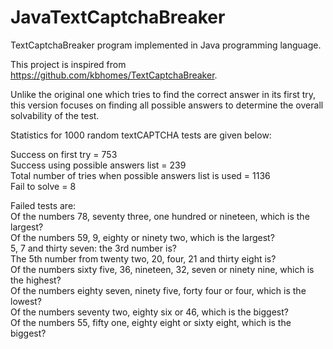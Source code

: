 # JavaTextCaptchaBreaker
TextCaptchaBreaker program implemented in Java programming language.

This project is inspired from https://github.com/kbhomes/TextCaptchaBreaker.

Unlike the original one which tries to find the correct answer in its first try, this version focuses on finding all possible answers to determine the overall solvability of the test. 

Statistics for 1000 random textCAPTCHA tests are given below:

Success on first try = 753 <br />
Success using possible answers list = 239 <br />
Total number of tries when possible answers list is used = 1136 <br />
Fail to solve = 8 <br />

Failed tests are: <br />
Of the numbers 78, seventy three, one hundred or nineteen, which is the largest? <br />
Of the numbers 59, 9, eighty or ninety two, which is the largest? <br />
5, 7 and thirty seven: the 3rd number is? <br />
The 5th number from twenty two, 20, four, 21 and thirty eight is? <br />
Of the numbers sixty five, 36, nineteen, 32, seven or ninety nine, which is the highest? <br />
Of the numbers eighty seven, ninety five, forty four or four, which is the lowest? <br />
Of the numbers seventy two, eighty six or 46, which is the biggest? <br />
Of the numbers 55, fifty one, eighty eight or sixty eight, which is the biggest?
